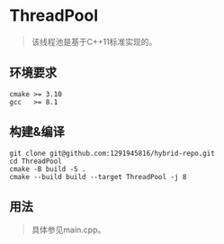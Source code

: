 # ThreadPool
>该线程池是基于C++11标准实现的。

## 环境要求
```text
cmake >= 3.10
gcc   >= 8.1
```

## 构建&编译
```shell
git clone git@github.com:1291945816/hybrid-repo.git
cd ThreadPool
cmake -B build -S . 
cmake --build build --target ThreadPool -j 8
```
## 用法
> 具体参见main.cpp。